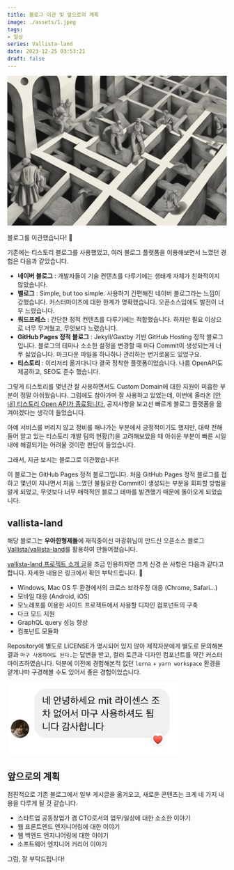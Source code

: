 ```yaml
---
title: 블로그 이관 및 앞으로의 계획
image: ./assets/1.jpeg
tags:
- 일상
series: Vallista-land
date: 2023-12-25 03:53:21
draft: false
---
```


![hero](assets/1.jpeg)

블로그를 이관했습니다! 🎉

기존에는 티스토리 블로그를 사용했었고, 여러 블로그 플랫폼을 이용해보면서 느꼈던 경험은 다음과 같았습니다.
 - **네이버 블로그** : 개발자들이 기술 컨텐츠를 다루기에는 생태계 자체가 친화적이지 않았습니다.
 - **벨로그** : Simple, but too simple. 사용하기 간편해진 네이버 블로그라는 느낌이 강했습니다. 커스터마이즈에 대한 한계가 명확했습니다. 오픈소스임에도 발전이 너무 느렸습니다.
 - **워드프레스** : 간단한 정적 컨텐츠를 다루기에는 적합했습니다. 하지만 필요 이상으로 너무 무거웠고, 무엇보다 느렸습니다.
 - **GitHub Pages 정적 블로그** : Jekyll/Gastby 기반 GitHub Hosting 정적 블로그입니다. 블로그의 테마나 소소한 설정을 변경할 때 마다 Commit이 생성되는게 너무 싫었습니다. 마크다운 파일을 하나하나 관리하는 번거로움도 있었구요.
 - **티스토리** : 이리저리 옮겨다니다 결국 정착한 플랫폼이었습니다. 나름 OpenAPI도 제공하고, SEO도 준수 했습니다.

그렇게 티스토리를 몇년간 잘 사용하면서도 Custom Domain에 대한 지원이 미흡한 부분이 정말 아쉬웠습니다. 그럼에도 참아가며 잘 사용하고 있었는데, 이번에 올라온 [[안내] 티스토리 Open API가 종료됩니다.](https://notice.tistory.com/2664) 공지사항을 보고선 빠르게 블로그 플랫폼을 옮겨야겠다는 생각이 들었습니다.

아예 서비스를 버리지 않고 정비를 해나가는 부분에서 긍정적이기도 했지만, 대략 전해 들어 알고 있는 티스토리 개발 팀의 현황(?)을 고려해보았을 때 아쉬운 부분이 빠른 시일 내에 해결되기는 어려울 것이란 판단이 들었습니다.

그래서, 지금 보시는 블로그로 이관했습니다!

이 블로그는 GitHub Pages 정적 블로그입니다. 처음 GitHub Pages 정적 블로그를 접하고 몇년이 지나면서 처음 느꼈던 불필요한 Commit이 생성되는 부분을 회피할 방법을 알게 되었고, 무엇보다 너무 매력적인 블로그 테마를 발견했기 때문에 돌아오게 되었습니다.

## vallista-land

해당 블로그는 **우아한형제들**에 재직중이신 마광휘님이 만드신 오픈소스 블로그 [Vallista/vallista-land](https://github.com/Vallista/vallista-land)를 활용하여 만들어졌습니다.

[vallista-land 프로젝트 소개 글](https://vallista.kr/%EB%B8%94%EB%A1%9C%EA%B7%B8-v3-%EA%B0%9C%ED%8E%B8/#%EB%B8%94%EB%A1%9C%EA%B7%B8-V3)을 조금 인용하자면 크게 신경 쓴 사항은 다음과 같다고 합니다. 자세한 내용은 링크에서 확인 부탁드립니다. 🙂
 - Windows, Mac OS 두 환경에서의 크로스 브라우징 대응 (Chrome, Safari...)
 - 모바일 대응 (Android, iOS)
 - 모노레포를 이용한 사이드 프로젝트에서 사용할 디자인 컴포넌트의 구축
 - 다크 모드 지원
 - GraphQL query 성능 향상
 - 컴포넌트 모듈화

Repository에 별도로 LICENSE가 명시되어 있지 않아 제작자분에게 별도로 문의해본 결과 `마구 사용하여도 된다.`는 답변을 받고, 컬러 토큰과 디자인 컴포넌트를 약간 커스터마이즈하였습니다. 덕분에 이전에 경험해본적 없던 `lerna` + `yarn workspace` 환경을 얕게나마 구경해볼 수도 있어서 좋은 경험이었습니다.

![faq](assets/2.png)

## 앞으로의 계획

점진적으로 기존 블로그에서 일부 게시글을 옮겨오고, 새로운 콘텐츠는 크게 네 가지 내용을 다루게 될 것 같습니다.
 - 스타트업 공동창업가 겸 CTO로서의 업무/일상에 대한 소소한 이야기
 - 웹 프론트엔드 엔지니어링에 대한 이야기
 - 웹 백엔드 엔지니어링에 대한 이야기
 - 소프트웨어 엔지니어 커리어 이야기

그럼, 잘 부탁드립니다!